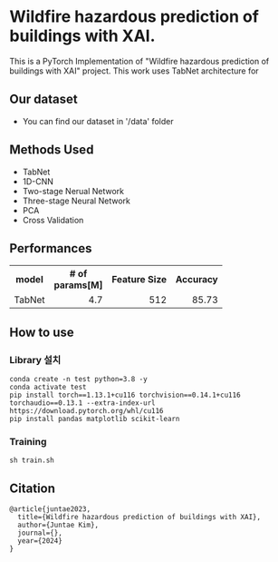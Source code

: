 # Wildfire hazardous prediction of buildings with XAI.
This is a PyTorch Implementation of "Wildfire hazardous prediction of buildings with XAI"  project.
This work uses TabNet architecture for 


## Our dataset
- You can find our dataset in '/data' folder

## Methods Used
- TabNet
- 1D-CNN
- Two-stage Nerual Network
- Three-stage Neural Network
- PCA
- Cross Validation

## Performances

<table style="margin: auto">
  <tr>
    <th>model</th>
    <th># of<br />params[M]</th>
    <th>Feature Size</th>
    <th>Accuracy</th>
  </tr>
  <tr>
    <td>TabNet</td>
    <td align="right">4.7</td>
    <td align="right">512</td>
    <td align="right">85.73</td>
  </tr>
</table>


## How to use

### Library 설치
```
conda create -n test python=3.8 -y
conda activate test
pip install torch==1.13.1+cu116 torchvision==0.14.1+cu116 torchaudio==0.13.1 --extra-index-url https://download.pytorch.org/whl/cu116
pip install pandas matplotlib scikit-learn
```

### Training
```
sh train.sh
```

## Citation
```
@article{juntae2023,
  title={Wildfire hazardous prediction of buildings with XAI},
  author={Juntae Kim},
  journal={},
  year={2024}
}
